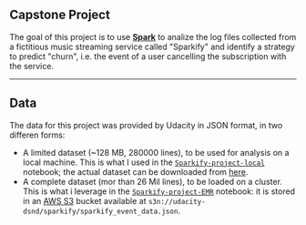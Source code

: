## Capstone Project
The goal of this project is to use [**Spark**](https://spark.apache.org/) to analize the log files collected from a fictitious music streaming service called "Sparkify" and identify a strategy to predict "churn", i.e. the event of a user cancelling the subscription with the service.

---
## Data
The data for this project was provided by Udacity in JSON format, in two differen forms:

* A limited dataset (~128 MB, 280000 lines), to be used for analysis on a local machine. This is what I used in the [`Sparkify-project-local`](./notebooks/Sparkify-project-local.ipynb) notebook; the actual dataset can be downloaded from [here](https://drive.google.com/file/d/1gX1X-D8G4vE29AAUeQHapv5P_vNs6Jcv/view?usp=sharing).
* A complete dataset (mor than 26 Mil lines), to be loaded on a cluster. This is what i leverage in the [`Sparkify-project-EMR`](./notebooks/Sparkify-project-EMR.ipynb) notebook: it is stored in an [AWS S3](https://aws.amazon.com/s3/) bucket available at `s3n://udacity-dsnd/sparkify/sparkify_event_data.json`.

